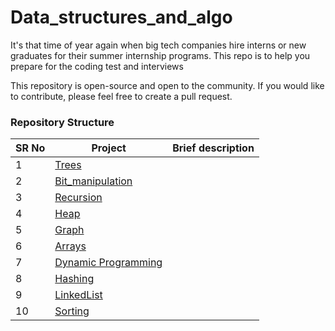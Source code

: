 # Data_structures_and_algo

<p>It's that time of year again when big tech companies hire interns or new graduates for their summer internship programs. This repo is to help you prepare for the coding test and interviews</p>
<p>This repository is open-source and open to the community. If you would like to contribute, please feel free to create a pull request.</p>

<h3>Repository Structure</h3>

SR No   | Project | Brief description
--- | --- | ---
1 | [Trees](https://github.com/Richiio/Data_structures_and_algo/tree/main/Trees)
2 | [Bit_manipulation](https://github.com/Python-World/python-mini-projects/tree/master/projects/Convert_JSON_to_CSV)
3 | [Recursion](https://github.com/Python-World/python-mini-projects/tree/master/projects/Random_password_generator)
4 | [Heap](https://github.com/Python-World/python-mini-projects/tree/master/projects/Instagram_profile)
5 | [Graph](https://github.com/Python-World/python-mini-projects/tree/master/projects/String_search_from_multiple_files)
6 | [Arrays](https://github.com/Richiio/Data_structures_and_algo/tree/main/Arrays)
7 | [Dynamic Programming](https://github.com/Python-World/python-mini-projects/tree/master/projects/All_links_from_given_webpage)
8 | [Hashing](https://github.com/Python-World/python-mini-projects/tree/master/projects/All_links_from_given_webpage)
9 | [LinkedList](https://github.com/Python-World/python-mini-projects/tree/master/projects/All_links_from_given_webpage)
10 | [Sorting](https://github.com/Python-World/python-mini-projects/tree/master/projects/All_links_from_given_webpage)

